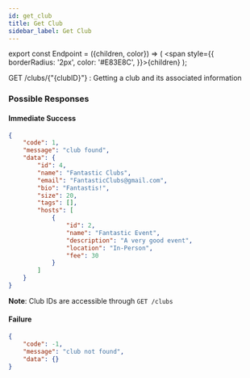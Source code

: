 ```yaml
---
id: get_club
title: Get Club
sidebar_label: Get Club
---
```


export const Endpoint = ({children, color}) => ( <span style={{
      borderRadius: '2px',
      color: '#E83E8C',
    }}>{children}</span> );

<Endpoint>GET /clubs/{"{clubID}"} </Endpoint>: Getting a club and its associated information


### Possible Responses
#### Immediate Success
```json
{
	"code": 1,
	"message": "club found",
	"data": {
		"id": 4,
		"name": "Fantastic Clubs",
		"email": "FantasticClubs@gmail.com",
		"bio": "Fantastis!",
		"size": 20,
		"tags": [],
		"hosts": [
			{
				"id": 2,
				"name": "Fantastic Event",
				"description": "A very good event",
				"location": "In-Person",
				"fee": 30
			}
		]
	}
}
```
**Note**: Club IDs are accessible through `GET /clubs`
#### Failure
```json
{
	"code": -1,
	"message": "club not found",
	"data": {}
}
```


